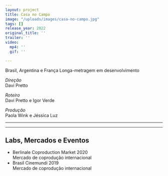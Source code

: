 ```yaml
---
layout: project
title: Casa no Campo
image: "/uploads/images/casa-no-campo.jpg"
tags: []
release_year: 2022
original_title: ''
trailer: ''
video:
  mp4: ''
  gif: ''

---
```

Brasil, Argentina e França
Longa-metragem em desenvolvimento

_Direção_  
Davi Pretto

_Roteiro_  
Davi Pretto e Igor Verde

_Produção_  
Paola Wink e Jéssica Luz

***

***

## Labs, Mercados e Eventos

- Berlinale Coproduction Market 2020  
  Mercado de coprodução internacional
- Brasil Cinemundi 2019  
  Mercado de coprodução internacional